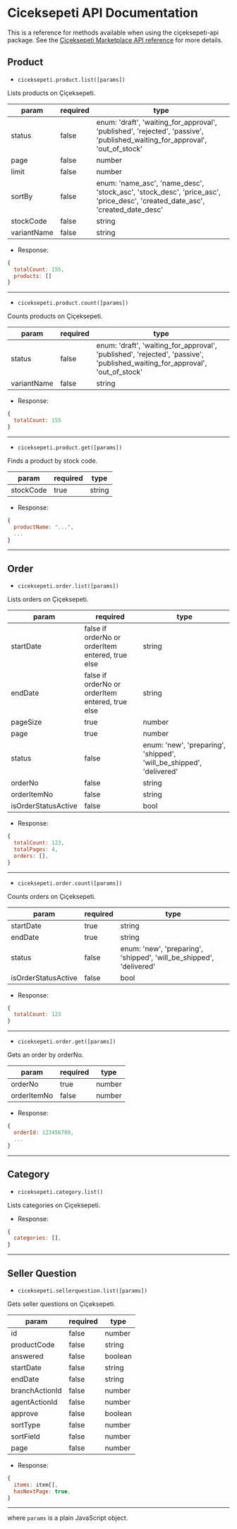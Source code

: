 # Ciceksepeti API Documentation

This is a reference for methods available when using the ciçeksepeti-api package.
See the [Çiçeksepeti Marketplace API reference](https://ciceksepeti.dev) for more details.

## Product

  - `ciceksepeti.product.list([params])`

Lists products on Çiçeksepeti.
  
| param | required | type |
| --- | --- | --- |
| status | false | enum: 'draft', 'waiting_for_approval', 'published', 'rejected', 'passive', 'published_waiting_for_approval', 'out_of_stock'  |
| page | false | number |
| limit | false | number |
| sortBy | false | enum: 'name_asc', 'name_desc', 'stock_asc', 'stock_desc', 'price_asc', 'price_desc', 'created_date_asc', 'created_date_desc' |
| stockCode | false | string |
| variantName | false | string |

- Response:
```js
{
  totalCount: 155,
  products: []
}
```

***

- `ciceksepeti.product.count([params])`

Counts products on Çiçeksepeti.

| param | required | type |
| --- | --- | --- |
| status | false | enum: 'draft', 'waiting_for_approval', 'published', 'rejected', 'passive', 'published_waiting_for_approval', 'out_of_stock'  |
| variantName | false | string |

- Response:
```js
{
  totalCount: 155
}
```

***

- `ciceksepeti.product.get([params])`

Finds a product by stock code.

| param | required | type |
| --- | --- | --- |
| stockCode | true | string |

- Response:
```js
{
  productName: "...",
  ...
}
```

***

## Order

  - `ciceksepeti.order.list([params])`

Lists orders on Çiçeksepeti.
  
| param | required | type |
| --- | --- | --- |
| startDate | false if orderNo or orderItem entered, true else | string |
| endDate | false if orderNo or orderItem entered, true else | string |
| pageSize | true | number |
| page | true | number |
| status | false |  enum: 'new', 'preparing', 'shipped', 'will_be_shipped', 'delivered'  |
| orderNo | false | string |
| orderItemNo | false | string |
| isOrderStatusActive | false | bool |

- Response:
```js
{
  totalCount: 123,
  totalPages: 4,
  orders: [],
}
```

***

  - `ciceksepeti.order.count([params])`

Counts orders on Çiçeksepeti.
  
| param | required | type |
| --- | --- | --- |
| startDate | true | string |
| endDate | true | string |
| status | false | enum: 'new', 'preparing', 'shipped', 'will_be_shipped', 'delivered' |
| isOrderStatusActive | false | bool |

- Response:
```js
{
  totalCount: 123
}
```

***

  - `ciceksepeti.order.get([params])`

Gets an order by orderNo.
  
| param | required | type |
| --- | --- | --- |
| orderNo | true | number |
| orderItemNo | false | number |

- Response:
```js
{
  orderId: 123456789,
  ...
}
```

***

## Category

  - `ciceksepeti.category.list()`

Lists categories on Çiçeksepeti.

- Response:
```js
{
  categories: [],
}
```

***

## Seller Question

  - `ciceksepeti.sellerquestion.list([params])`

Gets seller questions on Çiçeksepeti.

| param | required | type |
| --- | --- | --- |
| id | false | number | 
| productCode | false | string | 
| answered | false | boolean | 
| startDate | false | string | 
| endDate | false | string | 
| branchActionId | false| number |
| agentActionId | false | number | 
| approve | false | boolean | 
| sortType | false | number | 
| sortField | false | number | 
| page | false | number | 

- Response:
```js
{
  items: item[],
  hasNextPage: true,
}
```

***

where `params` is a plain JavaScript object. 